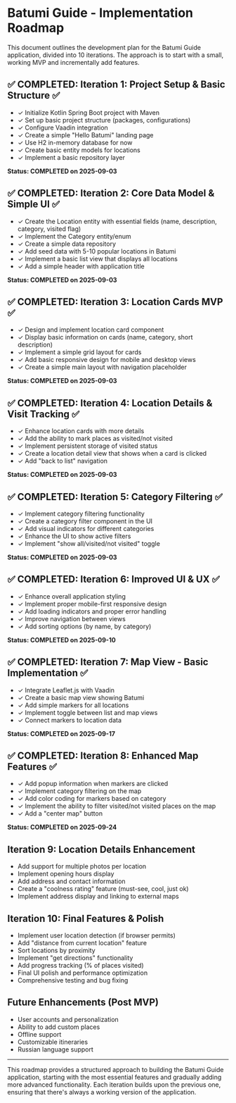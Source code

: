 # Batumi Guide - Implementation Roadmap

This document outlines the development plan for the Batumi Guide application, divided into 10 iterations. 
The approach is to start with a small, working MVP and incrementally add features.

## ✅ COMPLETED: Iteration 1: Project Setup & Basic Structure ✅
- ✓ Initialize Kotlin Spring Boot project with Maven
- ✓ Set up basic project structure (packages, configurations)
- ✓ Configure Vaadin integration
- ✓ Create a simple "Hello Batumi" landing page
- ✓ Use H2 in-memory database for now
- ✓ Create basic entity models for locations
- ✓ Implement a basic repository layer

**Status: COMPLETED on 2025-09-03**

## ✅ COMPLETED: Iteration 2: Core Data Model & Simple UI ✅
- ✓ Create the Location entity with essential fields (name, description, category, visited flag)
- ✓ Implement the Category entity/enum
- ✓ Create a simple data repository
- ✓ Add seed data with 5-10 popular locations in Batumi
- ✓ Implement a basic list view that displays all locations
- ✓ Add a simple header with application title

**Status: COMPLETED on 2025-09-03**

## ✅ COMPLETED: Iteration 3: Location Cards MVP ✅
- ✓ Design and implement location card component
- ✓ Display basic information on cards (name, category, short description)
- ✓ Implement a simple grid layout for cards
- ✓ Add basic responsive design for mobile and desktop views
- ✓ Create a simple main layout with navigation placeholder

**Status: COMPLETED on 2025-09-03**

## ✅ COMPLETED: Iteration 4: Location Details & Visit Tracking ✅
- ✓ Enhance location cards with more details
- ✓ Add the ability to mark places as visited/not visited
- ✓ Implement persistent storage of visited status
- ✓ Create a location detail view that shows when a card is clicked
- ✓ Add "back to list" navigation

**Status: COMPLETED on 2025-09-03**

## ✅ COMPLETED: Iteration 5: Category Filtering ✅
- ✓ Implement category filtering functionality
- ✓ Create a category filter component in the UI
- ✓ Add visual indicators for different categories
- ✓ Enhance the UI to show active filters
- ✓ Implement "show all/visited/not visited" toggle

**Status: COMPLETED on 2025-09-03**

## ✅ COMPLETED: Iteration 6: Improved UI & UX ✅
- ✓ Enhance overall application styling
- ✓ Implement proper mobile-first responsive design
- ✓ Add loading indicators and proper error handling
- ✓ Improve navigation between views
- ✓ Add sorting options (by name, by category)

**Status: COMPLETED on 2025-09-10**

## ✅ COMPLETED: Iteration 7: Map View - Basic Implementation ✅
- ✓ Integrate Leaflet.js with Vaadin
- ✓ Create a basic map view showing Batumi
- ✓ Add simple markers for all locations
- ✓ Implement toggle between list and map views
- ✓ Connect markers to location data

**Status: COMPLETED on 2025-09-17**

## ✅ COMPLETED: Iteration 8: Enhanced Map Features ✅
- ✓ Add popup information when markers are clicked
- ✓ Implement category filtering on the map
- ✓ Add color coding for markers based on category
- ✓ Implement the ability to filter visited/not visited places on the map
- ✓ Add a "center map" button

**Status: COMPLETED on 2025-09-24**

## Iteration 9: Location Details Enhancement
- Add support for multiple photos per location
- Implement opening hours display
- Add address and contact information
- Create a "coolness rating" feature (must-see, cool, just ok)
- Implement address display and linking to external maps

## Iteration 10: Final Features & Polish
- Implement user location detection (if browser permits)
- Add "distance from current location" feature
- Sort locations by proximity
- Implement "get directions" functionality
- Add progress tracking (% of places visited)
- Final UI polish and performance optimization
- Comprehensive testing and bug fixing

## Future Enhancements (Post MVP)
- User accounts and personalization
- Ability to add custom places
- Offline support
- Customizable itineraries
- Russian language support

---
This roadmap provides a structured approach to building the Batumi Guide application, starting with the most essential features and gradually adding more advanced functionality. Each iteration builds upon the previous one, ensuring that there's always a working version of the application.
